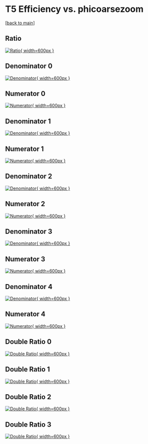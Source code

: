 # T5 Efficiency vs. phicoarsezoom

[[back to main](./)]



## Ratio

[![Ratio](../mtv/var/T5_loweta_13_0_eff_phicoarsezoom.png){ width=600px }](../mtv/var/T5_loweta_13_0_eff_phicoarsezoom.pdf)

## Denominator 0

[![Denominator](../mtv/den/T5_loweta_13_0_eff_phicoarsezoom_den0.png){ width=600px }](../mtv/den/T5_loweta_13_0_eff_phicoarsezoom_den0.pdf)

## Numerator 0

[![Numerator](../mtv/num/T5_loweta_13_0_eff_phicoarsezoom_num0.png){ width=600px }](../mtv/num/T5_loweta_13_0_eff_phicoarsezoom_num0.pdf)

## Denominator 1

[![Denominator](../mtv/den/T5_loweta_13_0_eff_phicoarsezoom_den1.png){ width=600px }](../mtv/den/T5_loweta_13_0_eff_phicoarsezoom_den1.pdf)

## Numerator 1

[![Numerator](../mtv/num/T5_loweta_13_0_eff_phicoarsezoom_num1.png){ width=600px }](../mtv/num/T5_loweta_13_0_eff_phicoarsezoom_num1.pdf)

## Denominator 2

[![Denominator](../mtv/den/T5_loweta_13_0_eff_phicoarsezoom_den2.png){ width=600px }](../mtv/den/T5_loweta_13_0_eff_phicoarsezoom_den2.pdf)

## Numerator 2

[![Numerator](../mtv/num/T5_loweta_13_0_eff_phicoarsezoom_num2.png){ width=600px }](../mtv/num/T5_loweta_13_0_eff_phicoarsezoom_num2.pdf)

## Denominator 3

[![Denominator](../mtv/den/T5_loweta_13_0_eff_phicoarsezoom_den3.png){ width=600px }](../mtv/den/T5_loweta_13_0_eff_phicoarsezoom_den3.pdf)

## Numerator 3

[![Numerator](../mtv/num/T5_loweta_13_0_eff_phicoarsezoom_num3.png){ width=600px }](../mtv/num/T5_loweta_13_0_eff_phicoarsezoom_num3.pdf)

## Denominator 4

[![Denominator](../mtv/den/T5_loweta_13_0_eff_phicoarsezoom_den4.png){ width=600px }](../mtv/den/T5_loweta_13_0_eff_phicoarsezoom_den4.pdf)

## Numerator 4

[![Numerator](../mtv/num/T5_loweta_13_0_eff_phicoarsezoom_num4.png){ width=600px }](../mtv/num/T5_loweta_13_0_eff_phicoarsezoom_num4.pdf)

## Double Ratio 0

[![Double Ratio](../mtv/ratio/T5_loweta_13_0_eff_phicoarsezoom_ratio0.png){ width=600px }](../mtv/ratio/T5_loweta_13_0_eff_phicoarsezoom_ratio0.pdf)

## Double Ratio 1

[![Double Ratio](../mtv/ratio/T5_loweta_13_0_eff_phicoarsezoom_ratio1.png){ width=600px }](../mtv/ratio/T5_loweta_13_0_eff_phicoarsezoom_ratio1.pdf)

## Double Ratio 2

[![Double Ratio](../mtv/ratio/T5_loweta_13_0_eff_phicoarsezoom_ratio2.png){ width=600px }](../mtv/ratio/T5_loweta_13_0_eff_phicoarsezoom_ratio2.pdf)

## Double Ratio 3

[![Double Ratio](../mtv/ratio/T5_loweta_13_0_eff_phicoarsezoom_ratio3.png){ width=600px }](../mtv/ratio/T5_loweta_13_0_eff_phicoarsezoom_ratio3.pdf)

